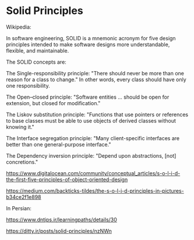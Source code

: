 # Solid Principles
Wikipedia:

In software engineering, SOLID is a mnemonic acronym for five design principles intended to make software designs more understandable, flexible, and maintainable.

The SOLID concepts are:

The Single-responsibility principle: "There should never be more than one reason for a class to change." In other words, every class should have only one responsibility.

The Open–closed principle: "Software entities ... should be open for extension, but closed for modification."

The Liskov substitution principle: "Functions that use pointers or references to base classes must be able to use objects of derived classes without knowing it."

The Interface segregation principle: "Many client-specific interfaces are better than one general-purpose interface."

The Dependency inversion principle: "Depend upon abstractions, [not] concretions."

  
https://www.digitalocean.com/community/conceptual_articles/s-o-l-i-d-the-first-five-principles-of-object-oriented-design

https://medium.com/backticks-tildes/the-s-o-l-i-d-principles-in-pictures-b34ce2f1e898

  
 
In Persian:

https://www.dntips.ir/learningpaths/details/30

https://ditty.ir/posts/solid-principles/nzNWn
